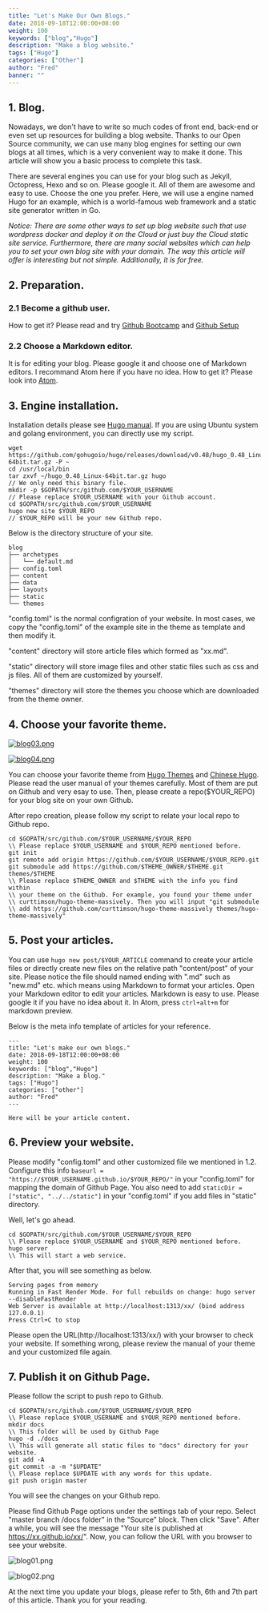 ```yaml
---
title: "Let's Make Our Own Blogs."
date: 2018-09-18T12:00:00+08:00
weight: 100
keywords: ["blog","Hugo"]
description: "Make a blog website."
tags: ["Hugo"]
categories: ["Other"]
author: "Fred"
banner: ""
---
```


## 1. Blog.

Nowadays, we don't have to write so much codes of front end, back-end or even set up resources for building a blog website. Thanks to our Open Source community, we can use many blog engines for setting our own blogs at all times, which is a very convenient way to make it done. This article will show you a basic process to complete this task.

There are several engines you can use for your blog such as Jekyll, Octopress, Hexo and so on. Please google it. All of them are awesome and easy to use. Choose the one you prefer. Here, we will use a engine named Hugo for an example, which is a world-famous web framework and a static site generator written in Go.

*Notice: There are some other ways to set up blog website such that use wordpress docker and deploy it on the Cloud or just buy the Cloud static site service. Furthermore, there are many social websites which can help you to set your own blog site with your domain. The way this article will offer is interesting but not simple. Additionally, it is for free.*

## 2. Preparation.

### 2.1 Become a github user.

How to get it? Please read and try [Github Bootcamp](https://help.github.com/categories/bootcamp/) and [Github Setup](https://help.github.com/categories/setup/)

### 2.2 Choose a Markdown editor.

It is for editing your blog. Please google it and choose one of Markdown editors. I recommand Atom here if you have no idea. How to get it? Please look into [Atom](https://atom.io/).

## 3. Engine installation.

Installation details please see [Hugo manual](https://gohugo.io/getting-started/installing/). If you are using Ubuntu system and golang environment, you can directly use my script.

```
wget https://github.com/gohugoio/hugo/releases/download/v0.48/hugo_0.48_Linux-64bit.tar.gz -P ~
cd /usr/local/bin
tar zxvf ~/hugo_0.48_Linux-64bit.tar.gz hugo
// We only need this binary file.
mkdir -p $GOPATH/src/github.com/$YOUR_USERNAME
// Please replace $YOUR_USERNAME with your Github account.
cd $GOPATH/src/github.com/$YOUR_USERNAME
hugo new site $YOUR_REPO
// $YOUR_REPO will be your new Github repo.
```
Below is the directory structure of your site.
```
blog
├── archetypes
│   └── default.md
├── config.toml
├── content
├── data
├── layouts
├── static
└── themes
```
"config.toml" is the normal configration of your website. In most cases, we copy the "config.toml" of the example site in the theme as template and then modify it.

"content" directory will store article files which formed as "xx.md".

"static" directory will store image files and other static files such as css and js files. All of them are customized by yourself.

"themes" directory will store the themes you choose which are downloaded from the theme owner.

## 4. Choose your favorite theme.

[![blog03.png](https://i.postimg.cc/Z5ctn6gj/blog03.png)](https://postimg.cc/NK5PP2Qr)

[![blog04.png](https://i.postimg.cc/9fQ37rH2/blog04.png)](https://postimg.cc/k2zhrM5Y)

You can choose your favorite theme from [Hugo Themes](https://themes.gohugo.io/) and [Chinese Hugo](http://www.gohugo.org/theme/). Please read the user manual of your themes carefully. Most of them are put on Github and very esay to use. Then, please create a repo($YOUR_REPO) for your blog site on your own Github.

After repo creation, please follow my script to relate your local repo to Github repo.

```
cd $GOPATH/src/github.com/$YOUR_USERNAME/$YOUR_REPO
\\ Please replace $YOUR_USERNAME and $YOUR_REPO mentioned before.
git init
git remote add origin https://github.com/$YOUR_USERNAME/$YOUR_REPO.git
git submodule add https://github.com/$THEME_OWNER/$THEME.git themes/$THEME
\\ Please replace $THEME_OWNER and $THEME with the info you find within
\\ your theme on the Github. For example, you found your theme under
\\ curttimson/hugo-theme-massively. Then you will input "git submodule
\\ add https://github.com/curttimson/hugo-theme-massively themes/hugo-theme-massively"
```

## 5. Post your articles.

You can use `hugo new post/$YOUR_ARTICLE` command to create your article files or directly create new files on the relative path "content/post" of your site. Please notice the file should named ending with ".md" such as "new.md" etc. which means using Markdown to format your articles. Open your Markdown editor to edit your articles. Markdown is easy to use. Please google it if you have no idea about it. In Atom, press `ctrl+alt+m` for markdown preview.

Below is the meta info template of articles for your reference.
```
---
title: "Let's make our own blogs."
date: 2018-09-18T12:00:00+08:00
weight: 100
keywords: ["blog","Hugo"]
description: "Make a blog."
tags: ["Hugo"]
categories: ["other"]
author: "Fred"
---

Here will be your article content.
```

## 6. Preview your website.

Please modify "config.toml" and other customized file we mentioned in 1.2. Configure this info `baseurl = "https://$YOUR_USERNAME.github.io/$YOUR_REPO/"` in your "config.toml" for mapping the domain of Github Page. You also need to add `staticDir = ["static", "../../static"]` in your "config.toml" if you add files in "static" directory.

Well, let's go ahead.

```
cd $GOPATH/src/github.com/$YOUR_USERNAME/$YOUR_REPO
\\ Please replace $YOUR_USERNAME and $YOUR_REPO mentioned before.
hugo server
\\ This will start a web service.
```
After that, you will see something as below.
```
Serving pages from memory
Running in Fast Render Mode. For full rebuilds on change: hugo server --disableFastRender
Web Server is available at http://localhost:1313/xx/ (bind address 127.0.0.1)
Press Ctrl+C to stop
```
Please open the URL(http://localhost:1313/xx/) with your browser to check your website. If something wrong, please review the manual of your theme and your customized file again.

## 7. Publish it on Github Page.

Please follow the script to push repo to Github.
```
cd $GOPATH/src/github.com/$YOUR_USERNAME/$YOUR_REPO
\\ Please replace $YOUR_USERNAME and $YOUR_REPO mentioned before.
mkdir docs
\\ This folder will be used by Github Page
hugo -d ./docs
\\ This will generate all static files to "docs" directory for your website.
git add -A
git commit -a -m "$UPDATE"
\\ Please replace $UPDATE with any words for this update.
git push origin master
```
You will see the changes on your Github repo.

Please find Github Page options under the settings tab of your repo. Select "master branch /docs folder" in the "Source" block. Then click "Save". After a while, you will see the message "Your site is published at https://xx.github.io/xx/". Now, you can follow the URL with you browser to see your website.

![blog01.png](https://i.postimg.cc/XNHvRJTh/blog01.png)

![blog02.png](https://i.postimg.cc/Ls2RYKcL/blog02.png)

At the next time you update your blogs, please refer to 5th, 6th and 7th part of this article. Thank you for your reading.
